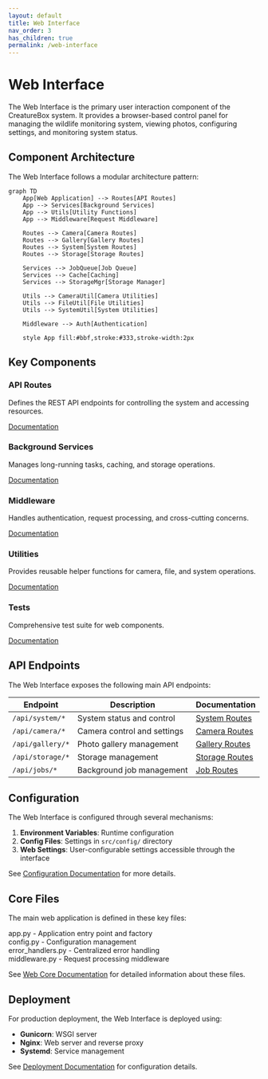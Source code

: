 ```yaml
---
layout: default
title: Web Interface
nav_order: 3
has_children: true
permalink: /web-interface
---
```


# Web Interface

The Web Interface is the primary user interaction component of the CreatureBox system. It provides a browser-based control panel for managing the wildlife monitoring system, viewing photos, configuring settings, and monitoring system status.

## Component Architecture

The Web Interface follows a modular architecture pattern:

```mermaid
graph TD
    App[Web Application] --> Routes[API Routes]
    App --> Services[Background Services]
    App --> Utils[Utility Functions]
    App --> Middleware[Request Middleware]
    
    Routes --> Camera[Camera Routes]
    Routes --> Gallery[Gallery Routes]
    Routes --> System[System Routes]
    Routes --> Storage[Storage Routes]
    
    Services --> JobQueue[Job Queue]
    Services --> Cache[Caching]
    Services --> StorageMgr[Storage Manager]
    
    Utils --> CameraUtil[Camera Utilities]
    Utils --> FileUtil[File Utilities]
    Utils --> SystemUtil[System Utilities]
    
    Middleware --> Auth[Authentication]
    
    style App fill:#bbf,stroke:#333,stroke-width:2px
```

## Key Components

<div class="component-cards">
  <div class="component-card">
    <h3>API Routes</h3>
    <p>Defines the REST API endpoints for controlling the system and accessing resources.</p>
    <div class="links">
      <a href="./src-web-routes.html">Documentation</a>
    </div>
  </div>
  
  <div class="component-card">
    <h3>Background Services</h3>
    <p>Manages long-running tasks, caching, and storage operations.</p>
    <div class="links">
      <a href="./src-web-services.html">Documentation</a>
    </div>
  </div>
  
  <div class="component-card">
    <h3>Middleware</h3>
    <p>Handles authentication, request processing, and cross-cutting concerns.</p>
    <div class="links">
      <a href="./src-web-middleware.html">Documentation</a>
    </div>
  </div>
  
  <div class="component-card">
    <h3>Utilities</h3>
    <p>Provides reusable helper functions for camera, file, and system operations.</p>
    <div class="links">
      <a href="./src-web-utils.html">Documentation</a>
    </div>
  </div>
  
  <div class="component-card">
    <h3>Tests</h3>
    <p>Comprehensive test suite for web components.</p>
    <div class="links">
      <a href="./src-web-tests.html">Documentation</a>
    </div>
  </div>
</div>

## API Endpoints

The Web Interface exposes the following main API endpoints:

| Endpoint | Description | Documentation |
|----------|-------------|---------------|
| `/api/system/*` | System status and control | [System Routes](./src-web-routes.html#system) |
| `/api/camera/*` | Camera control and settings | [Camera Routes](./src-web-routes.html#camera) |
| `/api/gallery/*` | Photo gallery management | [Gallery Routes](./src-web-routes.html#gallery) |
| `/api/storage/*` | Storage management | [Storage Routes](./src-web-routes.html#storage) |
| `/api/jobs/*` | Background job management | [Job Routes](./src-web-routes.html#jobs) |

## Configuration

The Web Interface is configured through several mechanisms:

1. **Environment Variables**: Runtime configuration
2. **Config Files**: Settings in `src/config/` directory
3. **Web Settings**: User-configurable settings accessible through the interface

See [Configuration Documentation](./src-config.html) for more details.

## Core Files

The main web application is defined in these key files:

<div class="file-listing">
app.py - Application entry point and factory<br>
config.py - Configuration management<br>
error_handlers.py - Centralized error handling<br>
middleware.py - Request processing middleware
</div>

See [Web Core Documentation](./src-web.html) for detailed information about these files.

## Deployment

For production deployment, the Web Interface is deployed using:

- **Gunicorn**: WSGI server
- **Nginx**: Web server and reverse proxy
- **Systemd**: Service management

See [Deployment Documentation](./deployment.html) for configuration details.